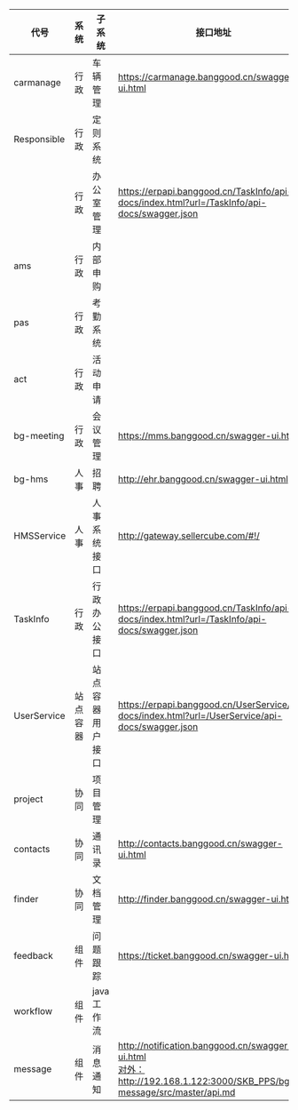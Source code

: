 <table data-source-line="2">
  <thead>
    <tr>
      <th width="79">代号</th>
      <th width="17">系统</th>
      <th width="41">子系统</th>
      <th width="297">接口地址</th>
      <th width="483">Git/Readme</th>
    </tr>
  </thead>
  <tbody>
    <tr>
      <td>carmanage</td>
      <td>行政</td>
      <td>车辆管理</td>
      <td><a href="https://carmanage.banggood.cn/swagger-ui.html">https://carmanage.banggood.cn/swagger-ui.html</a></td>
      <td><a href="http://192.168.1.122:3000/SKB_PPS/carmanage" target="_blank">http://192.168.1.122:3000/SKB_PPS/carmanage</a></td>
    </tr>
    <tr>
      <td>Responsible</td>
      <td>行政</td>
      <td>定则系统</td>
      <td>&nbsp;</td>
      <td><a href="http://192.168.1.122:3000/sellercube/SCB.SiteContainer/src/Dev/Responsible" target="_blank">http://192.168.1.122:3000/sellercube/SCB.SiteContainer/src/Dev/Responsible</a></td>
    </tr>
    <tr>
      <td>&nbsp;</td>
      <td>行政</td>
      <td>办公室管理</td>
      <td><a href="https://erpapi.banggood.cn/TaskInfo/api-docs/index.html?url=/TaskInfo/api-docs/swagger.json">https://erpapi.banggood.cn/TaskInfo/api-docs/index.html?url=/TaskInfo/api-docs/swagger.json</a></td>
      <td><a href="http://192.168.1.122:3000/sellercube/SCB.SiteContainer/src/Dev/SiteContainerWeb/Modules/SellerCube.PAS/Readme_%E5%8A%9E%E5%85%AC%E5%AE%A4%E7%AE%A1%E7%90%86.md">http://192.168.1.122:3000/sellercube/SCB.SiteContainer/src/master/SCB.PAS <br>
      readme</a></td>
    </tr>
    <tr>
      <td>ams</td>
      <td>行政</td>
      <td>内部申购</td>
      <td>&nbsp;</td>
      <td><a href="http://192.168.1.122:3000/sellercube/SCB.SiteContainer/src/master/SCB.AMS" target="_blank" >http://192.168.1.122:3000/sellercube/SCB.SiteContainer/src/master/SCB.AMS</a></div>      </td>
    </tr>
    <tr>
      <td>pas</td>
      <td>行政</td>
      <td>考勤系统</td>
      <td>&nbsp;</td>
      <td><a href="http://192.168.1.122:3000/sellercube/SCB.SiteContainer/src/master/SCB.PAS" target="_blank">http://192.168.1.122:3000/sellercube/SCB.SiteContainer/src/master/SCB.PAS
      </a><br>
      <a href="http://192.168.1.122:3000/sellercube/SCB.SiteContainer/src/Dev/SiteContainerWeb/Modules/SellerCube.PAS/Readme_%E8%80%83%E5%8B%A4%E7%B3%BB%E7%BB%9F.md" target="_blank">readme</a></td>
    </tr>
    <tr>
      <td>act</td>
      <td>行政</td>
      <td>活动申请</td>
      <td>&nbsp;</td>
      <td><a href="http://192.168.1.122:3000/sellercube/SCB.SiteContainer/src/Dev/SCB.ACT" target="_blank">http://192.168.1.122:3000/sellercube/SCB.SiteContainer/src/Dev/SCB.ACT</a></td>
    </tr>
    <tr>
      <td>bg-meeting</td>
      <td>行政</td>
      <td>会议管理</td>
      <td><a href="https://mms.banggood.cn/swagger-ui.html">https://mms.banggood.cn/swagger-ui.html</a></td>
      <td><a href="http://192.168.1.122:3000/SKB_PPS/bg-meeting">http://192.168.1.122:3000/SKB_PPS/bg-meeting</a></td>
    </tr>
    <tr>
      <td>bg-hms</td>
      <td>人事</td>
      <td>招聘</td>
      <td><a href="http://ehr.banggood.cn/swagger-ui.html" target="_blank">http://ehr.banggood.cn/swagger-ui.html</a></td>
      <td><a href="http://192.168.1.122:3000/SKB_PPS/bg-hms">http://192.168.1.122:3000/SKB_PPS/bg-hms</a></td>
    </tr>
    <tr>
      <td>HMSService</td>
      <td>人事</td>
      <td>人事系统接口</td>
      <td><a href="http://gateway.sellercube.com/#!/">http://gateway.sellercube.com/#!/</a></td>
      <td><a href="http://192.168.1.122:3000/SKB_PPS/bg-hms"></a></td>
    </tr>
    <tr>
      <td>TaskInfo</td>
      <td>行政</td>
      <td>行政办公接口</td>
      <td><a href="https://erpapi.banggood.cn/TaskInfo/api-docs/index.html?url=/TaskInfo/api-docs/swagger.json">https://erpapi.banggood.cn/TaskInfo/api-docs/index.html?url=/TaskInfo/api-docs/swagger.json</a></td>
      <td>&nbsp;</td>
    </tr>
    <tr>
      <td>UserService</td>
      <td>站点容器</td>
      <td>站点容器用户接口</td>
      <td><a href="https://erpapi.banggood.cn/UserService/api-docs/index.html?url=/UserService/api-docs/swagger.json">https://erpapi.banggood.cn/UserService/api-docs/index.html?url=/UserService/api-docs/swagger.json</a></td>
      <td>&nbsp;</td>
    </tr>
    <tr>
      <td>project</td>
      <td>协同</td>
      <td>项目管理</td>
      <td>&nbsp;</td>
      <td><a href="http://192.168.1.122:3000/SKB_PPS/bg-project">http://192.168.1.122:3000/SKB_PPS/bg-project</a></td>
    </tr>
    <tr>
      <td>contacts</td>
      <td>协同</td>
      <td>通讯录</td>
      <td><a href="http://contacts.banggood.cn/swagger-ui.html">http://contacts.banggood.cn/swagger-ui.html</a></td>
      <td><a href="http://192.168.1.122:3000/SKB_PPS/bg-contacts">http://192.168.1.122:3000/SKB_PPS/bg-contacts</a></td>
    </tr>
    <tr>
      <td>finder</td>
      <td>协同</td>
      <td>文档管理</td>
      <td><a href="http://finder.banggood.cn/swagger-ui.html" target="_blank">http://finder.banggood.cn/swagger-ui.html</a></td>
      <td><a href="http://192.168.1.122:3000/SKB_PPS/bg-finder">http://192.168.1.122:3000/SKB_PPS/bg-finder</a></td>
    </tr>
    <tr>
      <td>feedback</td>
      <td>组件</td>
      <td>问题跟踪</td>
      <td><a href="https://ticket.banggood.cn/swagger-ui.html">https://ticket.banggood.cn/swagger-ui.html</a></td>
      <td><a href="http://192.168.1.122:3000/SKB_PPS/bg-feedback">http://192.168.1.122:3000/SKB_PPS/bg-feedback</a></td>
    </tr>
    <tr>
      <td>workflow</td>
      <td>组件</td>
      <td>java工作流</td>
      <td>&nbsp;</td>
      <td><a href="http://192.168.1.122:3000/SKB_PPS/bg-workflow">http://192.168.1.122:3000/SKB_PPS/bg-workflow</a></td>
    </tr>
    <tr>
      <td>message</td>
      <td>组件</td>
      <td>消息通知</td>
      <td><a href="http://notification.banggood.cn/swagger-ui.html" target="_blank">http://notification.banggood.cn/swagger-ui.html<br />
        对外：http://192.168.1.122:3000/SKB_PPS/bg-message/src/master/api.md      </a></td>
      <td><a href="http://192.168.1.122:3000/SKB_PPS/bg-message">http://192.168.1.122:3000/SKB_PPS/bg-message</a></td>
    </tr>
  </tbody>
</table>
